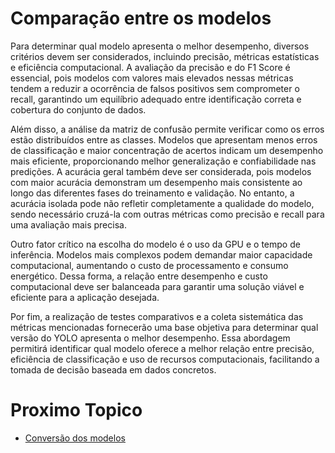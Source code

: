 # Comparação entre os modelos

Para determinar qual modelo apresenta o melhor desempenho, diversos critérios devem ser considerados, incluindo precisão, métricas estatísticas e eficiência computacional. A avaliação da precisão e do F1 Score é essencial, pois modelos com valores mais elevados nessas métricas tendem a reduzir a ocorrência de falsos positivos sem comprometer o recall, garantindo um equilíbrio adequado entre identificação correta e cobertura do conjunto de dados.

Além disso, a análise da matriz de confusão permite verificar como os erros estão distribuídos entre as classes. Modelos que apresentam menos erros de classificação e maior concentração de acertos indicam um desempenho mais eficiente, proporcionando melhor generalização e confiabilidade nas predições.
A acurácia geral também deve ser considerada, pois modelos com maior acurácia demonstram um desempenho mais consistente ao longo das diferentes fases do treinamento e validação. No entanto, a acurácia isolada pode não refletir completamente a qualidade do modelo, sendo necessário cruzá-la com outras métricas como precisão e recall para uma avaliação mais precisa.

Outro fator crítico na escolha do modelo é o uso da GPU e o tempo de inferência. Modelos mais complexos podem demandar maior capacidade computacional, aumentando o custo de processamento e consumo energético. Dessa forma, a relação entre desempenho e custo computacional deve ser balanceada para garantir uma solução viável e eficiente para a aplicação desejada.

Por fim, a realização de testes comparativos e a coleta sistemática das métricas mencionadas fornecerão uma base objetiva para determinar qual versão do YOLO apresenta o melhor desempenho. Essa abordagem permitirá identificar qual modelo oferece a melhor relação entre precisão, eficiência de classificação e uso de recursos computacionais, facilitando a tomada de decisão baseada em dados concretos.

# Proximo Topico

- [Conversão dos modelos](./conversao_dos_modelos.md)
